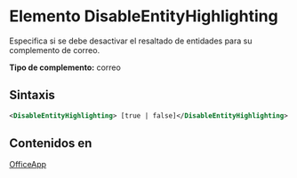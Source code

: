 # <a name="disableentityhighlighting-element"></a>Elemento DisableEntityHighlighting

Especifica si se debe desactivar el resaltado de entidades para su complemento de correo.

**Tipo de complemento:** correo

## <a name="syntax"></a>Sintaxis

```XML
<DisableEntityHighlighting> [true | false]</DisableEntityHighlighting>
```

## <a name="contained-in"></a>Contenidos en

[OfficeApp](officeapp.md)

